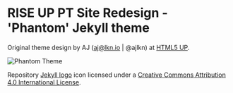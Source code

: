 # RISE UP PT Site Redesign - 'Phantom' Jekyll theme


Original theme design by AJ (aj@lkn.io | @ajlkn) at [HTML5 UP](https://html5up.net/).

![Phantom Theme](uploads/phantom.jpg "Phantom Theme")

Repository [Jekyll logo](https://github.com/jekyll/brand) icon licensed under a [Creative Commons Attribution 4.0 International License](http://choosealicense.com/licenses/cc-by-4.0/).
